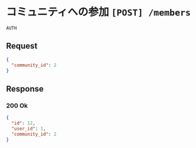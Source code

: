 # コミュニティへの参加 `[POST] /members`
`AUTH`

## Request

```json
{
  "community_id": 2
}
```

## Response

### 200 Ok
```json
{
  "id": 12,
  "user_id": 1,
  "community_id": 2
}
```